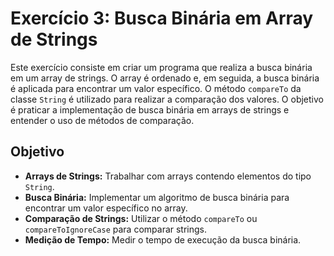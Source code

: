 # Exercício 3: Busca Binária em Array de Strings

Este exercício consiste em criar um programa que realiza a busca binária em um array de strings. O array é ordenado e, em seguida, a busca binária é aplicada para encontrar um valor específico. O método `compareTo` da classe `String` é utilizado para realizar a comparação dos valores. O objetivo é praticar a implementação de busca binária em arrays de strings e entender o uso de métodos de comparação.

## Objetivo

- **Arrays de Strings:** Trabalhar com arrays contendo elementos do tipo `String`.
- **Busca Binária:** Implementar um algoritmo de busca binária para encontrar um valor específico no array.
- **Comparação de Strings:** Utilizar o método `compareTo` ou `compareToIgnoreCase` para comparar strings.
- **Medição de Tempo:** Medir o tempo de execução da busca binária.
